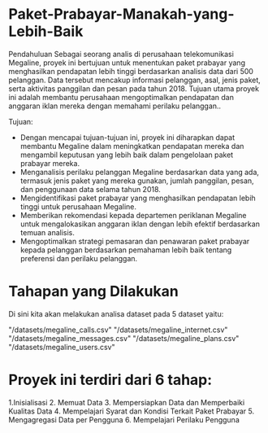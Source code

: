 # Paket-Prabayar-Manakah-yang-Lebih-Baik

Pendahuluan
Sebagai seorang analis di perusahaan telekomunikasi Megaline, proyek ini bertujuan untuk menentukan paket prabayar yang menghasilkan pendapatan lebih tinggi berdasarkan analisis data dari 500 pelanggan. Data tersebut mencakup informasi pelanggan, asal, jenis paket, serta aktivitas panggilan dan pesan pada tahun 2018. Tujuan utama proyek ini adalah membantu perusahaan mengoptimalkan pendapatan dan anggaran iklan mereka dengan memahami perilaku pelanggan..

Tujuan:
- Dengan mencapai tujuan-tujuan ini, proyek ini diharapkan dapat membantu Megaline dalam meningkatkan pendapatan mereka dan mengambil keputusan yang lebih baik dalam pengelolaan paket prabayar mereka.
- Menganalisis perilaku pelanggan Megaline berdasarkan data yang ada, termasuk jenis paket yang mereka gunakan, jumlah panggilan, pesan, dan penggunaan data selama tahun 2018.
- Mengidentifikasi paket prabayar yang menghasilkan pendapatan lebih tinggi untuk perusahaan Megaline.
- Memberikan rekomendasi kepada departemen periklanan Megaline untuk mengalokasikan anggaran iklan dengan lebih efektif berdasarkan temuan analisis.
- Mengoptimalkan strategi pemasaran dan penawaran paket prabayar kepada pelanggan berdasarkan pemahaman lebih baik tentang preferensi dan perilaku pelanggan.

# Tahapan yang Dilakukan
Di sini kita akan melakukan analisa dataset pada 5 dataset yaitu:

"/datasets/megaline_calls.csv"
"/datasets/megaline_internet.csv"
"/datasets/megaline_messages.csv"
"/datasets/megaline_plans.csv"
"/datasets/megaline_users.csv"

# Proyek ini terdiri dari 6 tahap:
1.Inisialisasi
2. Memuat Data
3. Mempersiapkan Data dan Memperbaiki Kualitas Data
4. Mempelajari Syarat dan Kondisi Terkait Paket Prabayar
5. Mengagregasi Data per Pengguna
6. Mempelajari Perilaku Pengguna
